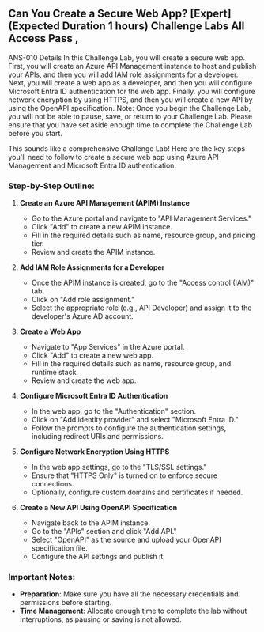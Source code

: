 ## Can You Create a Secure Web App? [Expert] (Expected Duration 1 hours) Challenge Labs All Access Pass , 
ANS-010 Details In this Challenge Lab, you will create a secure web app. 
First, you will create an Azure API Management instance to host and publish your APIs, 
and then you will add IAM role assignments for a developer. Next, you will create a web app as a developer, 
and then you will configure Microsoft Entra ID authentication for the web app. 
Finally. you will configure network encryption by using HTTPS, 
and then you will create a new API by using the OpenAPl specification. 
Note: Once you begin the Challenge Lab, you will not be able to pause, 
save, or return to your Challenge Lab. 
Please ensure that you have set aside enough time to complete the Challenge Lab before you start.

This sounds like a comprehensive Challenge Lab! Here are the key steps you'll need to follow to create a secure web app using Azure API Management and Microsoft Entra ID authentication:

### Step-by-Step Outline:

1. **Create an Azure API Management (APIM) Instance**
   - Go to the Azure portal and navigate to "API Management Services."
   - Click "Add" to create a new APIM instance.
   - Fill in the required details such as name, resource group, and pricing tier.
   - Review and create the APIM instance.

2. **Add IAM Role Assignments for a Developer**
   - Once the APIM instance is created, go to the "Access control (IAM)" tab.
   - Click on "Add role assignment."
   - Select the appropriate role (e.g., API Developer) and assign it to the developer's Azure AD account.

3. **Create a Web App**
   - Navigate to "App Services" in the Azure portal.
   - Click "Add" to create a new web app.
   - Fill in the required details such as name, resource group, and runtime stack.
   - Review and create the web app.

4. **Configure Microsoft Entra ID Authentication**
   - In the web app, go to the "Authentication" section.
   - Click on "Add identity provider" and select "Microsoft Entra ID."
   - Follow the prompts to configure the authentication settings, including redirect URIs and permissions.

5. **Configure Network Encryption Using HTTPS**
   - In the web app settings, go to the "TLS/SSL settings."
   - Ensure that "HTTPS Only" is turned on to enforce secure connections.
   - Optionally, configure custom domains and certificates if needed.

6. **Create a New API Using OpenAPI Specification**
   - Navigate back to the APIM instance.
   - Go to the "APIs" section and click "Add API."
   - Select "OpenAPI" as the source and upload your OpenAPI specification file.
   - Configure the API settings and publish it.

### Important Notes:
- **Preparation**: Make sure you have all the necessary credentials and permissions before starting.
- **Time Management**: Allocate enough time to complete the lab without interruptions, as pausing or saving is not allowed.
  